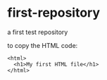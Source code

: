 # first-repository
a first test repository

to copy the HTML code:
```
<html>
  <h1>My first HTML file</h1>
</html> 
```
